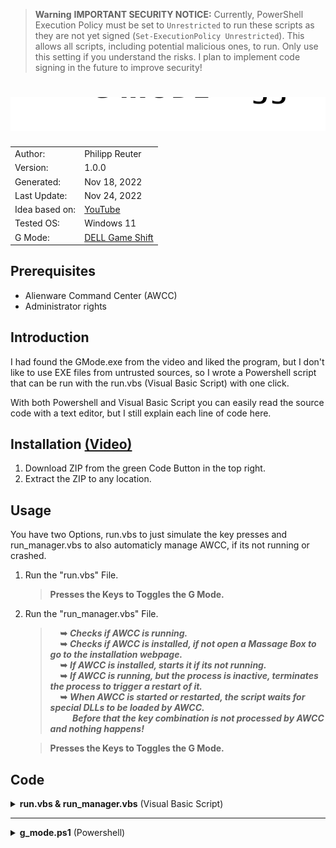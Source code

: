 > **Warning** **IMPORTANT SECURITY NOTICE:**
> Currently, PowerShell Execution Policy must be set to `Unrestricted` to run these scripts as they are not yet signed (`Set-ExecutionPolicy Unrestricted`). This allows all scripts, including potential malicious ones, to run. Only use this setting if you understand the risks. I plan to implement code signing in the future to improve security!

# <a align="center"><img src="GMode.svg"/></a>

<table>
    <tr>
        <td>Author:</td>
        <td>Philipp Reuter</td>
    </tr>
    <tr>
        <td>Version:</td>
        <td>1.0.0</td>
    </tr>
    <tr>
        <td>Generated:</td>
        <td>Nov 18, 2022</td>
    </tr>
    <tr>
        <td>Last Update:</td>
        <td>Nov 24, 2022</td>
    </tr>
    <tr>
        <td>Idea based on:</td>
        <td><a href="https://www.youtube.com/watch?v=_uyORohSWvU">YouTube</a></td>
    </tr>
    <tr>
        <td>Tested OS:</td>
        <td>Windows 11</td>
    </tr>
    <tr>
        <td>G Mode:</td>
        <td><a href="https://www.dell.com/support/kbdoc/de-de/000132265/introduction-to-the-new-features-of-the-x500-g-series-of-gaming-notebooks?lang=en#Game_Shift">DELL Game Shift</a></td>
    </tr>
</table>

## Prerequisites

- Alienware Command Center (AWCC)
- Administrator rights

## Introduction

I had found the GMode.exe from the video and liked the program, but I don't like to use EXE files from untrusted sources, so I wrote a Powershell script that can be run with the run.vbs (Visual Basic Script) with one click.

With both Powershell and Visual Basic Script you can easily read the source code with a text editor, but I still explain each line of code here.

## Installation [(Video)](https://www.youtube.com/watch?v=SmMtJ7l6naM)

1. Download ZIP from the green Code Button in the top right.
2. Extract the ZIP to any location.

## Usage

You have two Options, run.vbs to just simulate the key presses and run_manager.vbs to also automaticly manage AWCC, if its not running or crashed.

1. Run the "run.vbs" File.
   > **Presses the Keys to Toggles the G Mode.**
2. Run the "run_manager.vbs" File.
   > &nbsp;&nbsp;&nbsp;&nbsp;**&#x27A5;** ***Checks if AWCC is running.***</br >
   > &nbsp;&nbsp;&nbsp;&nbsp;**&#x27A5;** ***Checks if AWCC is installed, if not open a Massage Box to go to the installation webpage.***</br >
   > &nbsp;&nbsp;&nbsp;&nbsp;**&#x27A5;** ***If AWCC is installed, starts it if its not running.***</br >
   > &nbsp;&nbsp;&nbsp;&nbsp;**&#x27A5;** ***If AWCC is running, but the process is inactive, terminates the process to trigger a restart of it.***</br >
   > &nbsp;&nbsp;&nbsp;&nbsp;**&#x27A5;** ***When AWCC is started or restarted, the script waits for special DLLs to be loaded by AWCC.***</br >
   > &nbsp;&nbsp;&nbsp;&nbsp;&nbsp;&nbsp;&nbsp;&nbsp; ***Before that the key combination is not processed by AWCC and nothing happens!***

   > **Presses the Keys to Toggles the G Mode.**

## Code

<details><summary><b>run.vbs & run_manager.vbs</b> (Visual Basic Script)</summary>
<p>

```vb
current_directory = CreateObject("Scripting.FileSystemObject").GetAbsolutePathName(".")
```

&nbsp;&nbsp;&nbsp;&nbsp;**&#x27A5;** **_Get the current directory._**

```vb
ps1_script_path = current_directory & "\g_mode.ps1"
```

&nbsp;&nbsp;&nbsp;&nbsp;**&#x27A5;** **_Concatenate current directory with file name to get the path to the script._**

```vb
cmd = "powershell.exe " & ps1_script_path
```

&nbsp;&nbsp;&nbsp;&nbsp;**&#x27A5;** **_Define the command to run the script._**

```vb
CreateObject("Wscript.Shell").Run cmd, 0, True
```

&nbsp;&nbsp;&nbsp;&nbsp;**&#x27A5;** **_Run the Script and hide the console._**

</p>
</details>

---

<details><summary><b>g_mode.ps1</b> (Powershell)</summary>
<p>

```powershell
Add-Type -MemberDefinition '[DllImport("user32.dll")] public static extern void keybd_event(byte bVk, byte bScan, uint dwFlags,UIntPtr dwExtraInfo);' -name t -namespace w32
```

&nbsp;&nbsp;&nbsp;&nbsp;**&#x27A5;** **_Import the "user32.dll" so we can use the keybd_event function._**

```powershell
[w32.t]::keybd_event(0x80,0,0,[UIntPtr]::Zero)
```

&nbsp;&nbsp;&nbsp;&nbsp;**&#x27A5;** **_Use the keybd_event function to press Key Code 0x80 (128)._**

```powershell
[w32.t]::keybd_event(0x80,0,0x2,[UIntPtr]::Zero)
```

&nbsp;&nbsp;&nbsp;&nbsp;**&#x27A5;** **_Use the keybd_event function to release Key Code 0x80 (128)._**

</p>
</details>
